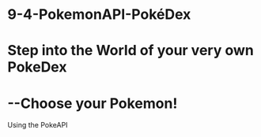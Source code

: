 # 9-4-PokemonAPI-PokéDex
# Step into the World of your very own PokeDex 
# --Choose your Pokemon!
Using the PokeAPI
